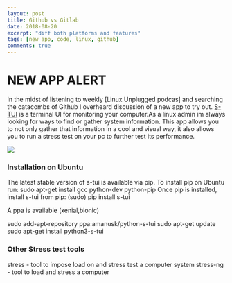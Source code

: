 ```yaml
---
layout: post
title: Github vs Gitlab
date: 2018-08-20
excerpt: "diff both platforms and features"
tags: [new app, code, linux, github]
comments: true
---
```

# NEW APP ALERT
In the midst of listening to weekly [Linux Unplugged podcas] and searching the catacombs of Github I overheard discussion of a new app to try out.
[S-TUI](https://github.com/amanusk/s-tui) is a terminal UI for monitoring your computer.As a linux admin im always looking for ways to find or gather system information. This app allows you to not only gather that information in a cool and visual way, it also allows you to run a stress test on your pc to further test its performance.

![](https://github.com/amanusk/s-tui/blob/master/ScreenShots/s-tui2.gif?raw=true)




### Installation on Ubuntu
The latest stable version of s-tui is available via pip. To install pip on Ubuntu run:
 sudo apt-get install gcc python-dev python-pip
Once pip is installed, install s-tui from pip:
(sudo) pip install s-tui

A ppa is available (xenial,bionic)

 sudo add-apt-repository ppa:amanusk/python-s-tui
 sudo apt-get update
 sudo apt-get install python3-s-tui

### Other Stress test tools
stress - tool to impose load on and stress test a computer system
stress-ng - tool to load and stress a computer
